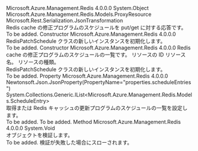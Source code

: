 <Type Name="RedisPatchSchedule" FullName="Microsoft.Azure.Management.Redis.Models.RedisPatchSchedule">
  <TypeSignature Language="C#" Value="public class RedisPatchSchedule : Microsoft.Azure.Management.Redis.Models.ProxyResource" />
  <TypeSignature Language="ILAsm" Value=".class public auto ansi beforefieldinit RedisPatchSchedule extends Microsoft.Azure.Management.Redis.Models.ProxyResource" />
  <TypeSignature Language="DocId" Value="T:Microsoft.Azure.Management.Redis.Models.RedisPatchSchedule" />
  <TypeSignature Language="VB.NET" Value="Public Class RedisPatchSchedule&#xA;Inherits ProxyResource" />
  <TypeSignature Language="F#" Value="type RedisPatchSchedule = class&#xA;    inherit ProxyResource" />
  <AssemblyInfo>
    <AssemblyName>Microsoft.Azure.Management.Redis</AssemblyName>
    <AssemblyVersion>4.0.0.0</AssemblyVersion>
  </AssemblyInfo>
  <Base>
    <BaseTypeName>System.Object</BaseTypeName>
    <BaseTypeName FrameworkAlternate="azure-dotnet">Microsoft.Azure.Management.Redis.Models.ProxyResource</BaseTypeName>
  </Base>
  <Interfaces />
  <Attributes>
    <Attribute>
      <AttributeName>Microsoft.Rest.Serialization.JsonTransformation</AttributeName>
    </Attribute>
  </Attributes>
  <Docs>
    <summary>
            Redis cache の修正プログラムのスケジュールを put/get に対する応答です。
            </summary>
    <remarks>To be added.</remarks>
  </Docs>
  <Members>
    <Member MemberName=".ctor">
      <MemberSignature Language="C#" Value="public RedisPatchSchedule ();" />
      <MemberSignature Language="ILAsm" Value=".method public hidebysig specialname rtspecialname instance void .ctor() cil managed" />
      <MemberSignature Language="DocId" Value="M:Microsoft.Azure.Management.Redis.Models.RedisPatchSchedule.#ctor" />
      <MemberSignature Language="VB.NET" Value="Public Sub New ()" />
      <MemberType>Constructor</MemberType>
      <AssemblyInfo>
        <AssemblyName>Microsoft.Azure.Management.Redis</AssemblyName>
        <AssemblyVersion>4.0.0.0</AssemblyVersion>
      </AssemblyInfo>
      <Parameters />
      <Docs>
        <summary>
            RedisPatchSchedule クラスの新しいインスタンスを初期化します。
            </summary>
        <remarks>To be added.</remarks>
      </Docs>
    </Member>
    <Member MemberName=".ctor">
      <MemberSignature Language="C#" Value="public RedisPatchSchedule (System.Collections.Generic.IList&lt;Microsoft.Azure.Management.Redis.Models.ScheduleEntry&gt; scheduleEntries, string id = null, string name = null, string type = null);" />
      <MemberSignature Language="ILAsm" Value=".method public hidebysig specialname rtspecialname instance void .ctor(class System.Collections.Generic.IList`1&lt;class Microsoft.Azure.Management.Redis.Models.ScheduleEntry&gt; scheduleEntries, string id, string name, string type) cil managed" />
      <MemberSignature Language="DocId" Value="M:Microsoft.Azure.Management.Redis.Models.RedisPatchSchedule.#ctor(System.Collections.Generic.IList{Microsoft.Azure.Management.Redis.Models.ScheduleEntry},System.String,System.String,System.String)" />
      <MemberSignature Language="VB.NET" Value="Public Sub New (scheduleEntries As IList(Of ScheduleEntry), Optional id As String = null, Optional name As String = null, Optional type As String = null)" />
      <MemberSignature Language="F#" Value="new Microsoft.Azure.Management.Redis.Models.RedisPatchSchedule : System.Collections.Generic.IList&lt;Microsoft.Azure.Management.Redis.Models.ScheduleEntry&gt; * string * string * string -&gt; Microsoft.Azure.Management.Redis.Models.RedisPatchSchedule" Usage="new Microsoft.Azure.Management.Redis.Models.RedisPatchSchedule (scheduleEntries, id, name, type)" />
      <MemberType>Constructor</MemberType>
      <AssemblyInfo>
        <AssemblyName>Microsoft.Azure.Management.Redis</AssemblyName>
        <AssemblyVersion>4.0.0.0</AssemblyVersion>
      </AssemblyInfo>
      <Parameters>
        <Parameter Name="scheduleEntries" Type="System.Collections.Generic.IList&lt;Microsoft.Azure.Management.Redis.Models.ScheduleEntry&gt;" />
        <Parameter Name="id" Type="System.String" />
        <Parameter Name="name" Type="System.String" />
        <Parameter Name="type" Type="System.String" />
      </Parameters>
      <Docs>
        <param name="scheduleEntries">Redis cache の修正プログラムのスケジュールの一覧です。</param>
        <param name="id">リソースの ID</param>
        <param name="name">リソース名。</param>
        <param name="type">リソースの種類。</param>
        <summary>
            RedisPatchSchedule クラスの新しいインスタンスを初期化します。
            </summary>
        <remarks>To be added.</remarks>
      </Docs>
    </Member>
    <Member MemberName="ScheduleEntries">
      <MemberSignature Language="C#" Value="public System.Collections.Generic.IList&lt;Microsoft.Azure.Management.Redis.Models.ScheduleEntry&gt; ScheduleEntries { get; set; }" />
      <MemberSignature Language="ILAsm" Value=".property instance class System.Collections.Generic.IList`1&lt;class Microsoft.Azure.Management.Redis.Models.ScheduleEntry&gt; ScheduleEntries" />
      <MemberSignature Language="DocId" Value="P:Microsoft.Azure.Management.Redis.Models.RedisPatchSchedule.ScheduleEntries" />
      <MemberSignature Language="VB.NET" Value="Public Property ScheduleEntries As IList(Of ScheduleEntry)" />
      <MemberSignature Language="F#" Value="member this.ScheduleEntries : System.Collections.Generic.IList&lt;Microsoft.Azure.Management.Redis.Models.ScheduleEntry&gt; with get, set" Usage="Microsoft.Azure.Management.Redis.Models.RedisPatchSchedule.ScheduleEntries" />
      <MemberType>Property</MemberType>
      <AssemblyInfo>
        <AssemblyName>Microsoft.Azure.Management.Redis</AssemblyName>
        <AssemblyVersion>4.0.0.0</AssemblyVersion>
      </AssemblyInfo>
      <Attributes>
        <Attribute>
          <AttributeName>Newtonsoft.Json.JsonProperty(PropertyName="properties.scheduleEntries")</AttributeName>
        </Attribute>
      </Attributes>
      <ReturnValue>
        <ReturnType>System.Collections.Generic.IList&lt;Microsoft.Azure.Management.Redis.Models.ScheduleEntry&gt;</ReturnType>
      </ReturnValue>
      <Docs>
        <summary>
            取得または Redis キャッシュの更新プログラムのスケジュールの一覧を設定します。
            </summary>
        <value>To be added.</value>
        <remarks>To be added.</remarks>
      </Docs>
    </Member>
    <Member MemberName="Validate">
      <MemberSignature Language="C#" Value="public virtual void Validate ();" />
      <MemberSignature Language="ILAsm" Value=".method public hidebysig newslot virtual instance void Validate() cil managed" />
      <MemberSignature Language="DocId" Value="M:Microsoft.Azure.Management.Redis.Models.RedisPatchSchedule.Validate" />
      <MemberSignature Language="VB.NET" Value="Public Overridable Sub Validate ()" />
      <MemberSignature Language="F#" Value="abstract member Validate : unit -&gt; unit&#xA;override this.Validate : unit -&gt; unit" Usage="redisPatchSchedule.Validate " />
      <MemberType>Method</MemberType>
      <AssemblyInfo>
        <AssemblyName>Microsoft.Azure.Management.Redis</AssemblyName>
        <AssemblyVersion>4.0.0.0</AssemblyVersion>
      </AssemblyInfo>
      <ReturnValue>
        <ReturnType>System.Void</ReturnType>
      </ReturnValue>
      <Parameters />
      <Docs>
        <summary>
            オブジェクトを検証します。
            </summary>
        <remarks>To be added.</remarks>
        <exception cref="T:Microsoft.Rest.ValidationException">
            検証が失敗した場合にスローされます。
            </exception>
      </Docs>
    </Member>
  </Members>
</Type>